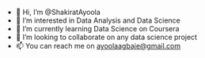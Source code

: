 - 👋 Hi, I’m @ShakiratAyoola
- 👀 I’m interested in Data Analysis and Data Science
- 🌱 I’m currently learning Data Science on Coursera
- 💞️ I’m looking to collaborate on any data science project
- 📫 You can reach me on ayoolaagbaje@gmail.com

<!---
ShakiratAyoola/ShakiratAyoola is a ✨ special ✨ repository because its `README.md` (this file) appears on your GitHub profile.
You can click the Preview link to take a look at your changes.
--->

